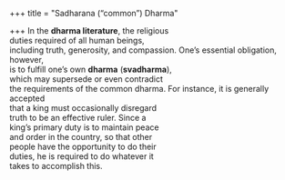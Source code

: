 +++
title = "Sadharana (“common”) Dharma"

+++
In the **dharma literature**, the religious  
duties required of all human beings,  
including truth, generosity, and compassion. One’s essential obligation, however,  
is to fulfill one’s own **dharma** (**svadharma**),  
which may supersede or even contradict  
the requirements of the common dharma. For instance, it is generally accepted  
that a king must occasionally disregard  
truth to be an effective ruler. Since a  
king’s primary duty is to maintain peace  
and order in the country, so that other  
people have the opportunity to do their  
duties, he is required to do whatever it  
takes to accomplish this.